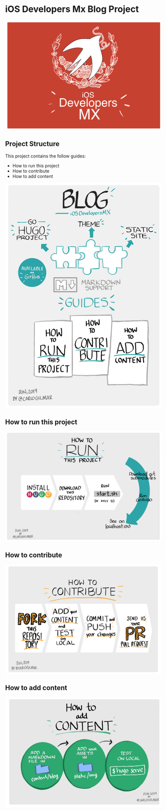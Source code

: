 # iOS Developers Mx Blog Project

![](/visual_guides/IMG_0081.PNG)

## Project Structure

This project contains the follow guides:
- How to run this project
- How to contribute
- How to add content

![](/visual_guides/IMG_0090.PNG)

## How to run this project

![](/visual_guides/IMG_0088.PNG)

## How to contribute

![](/visual_guides/IMG_0089.PNG)

## How to add content

![](/visual_guides/IMG_0087.PNG)
